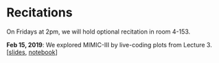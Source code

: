 # Recitations

On Fridays at 2pm, we will hold optional recitation in room 4-153.

**Feb 15, 2019**: We explored MIMIC-III by live-coding plots from Lecture 3. [[slides](rec1-slides.pdf), [notebook](rec1-notebook.ipynb)]
